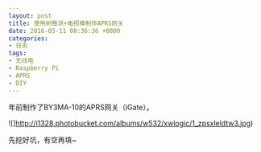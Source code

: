 ```yaml
---
layout: post
title: 使用树莓派+电视棒制作APRS网关
date: 2016-05-11 08:36:36 +0800
categories:
- 日志
tags:
- 无线电
- Raspberry Pi
- APRS
- DIY
---
```


年前制作了BY3MA-10的APRS网关（iGate）。    

![]http://i1328.photobucket.com/albums/w532/xwlogic/1_zpsxleldtw3.jpg)
  
先挖好坑，有空再填~

